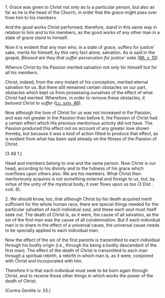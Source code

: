 
1\. Grace was given to Christ not only as to a particular person, but also as far as he is the head of the Church, in order that the grace might pass over from him to his members.

And the good works Christ performed, therefore, stand in this same way in relation to him and to his members, as the good works of any other man in a state of grace stand to himself.

Now it is evident that any man who, in a state of grace, suffers for justice' sake, merits for himself, by this very fact alone, salvation. As is said in the gospel, _Blessed are they that suffer persecution for justice' sake_ ([Mt. v, 10](https://vulgata.online/bible/Mt.v?ed=DR2&vfn=DR2.Mt.v.10:vs)).

Whence Christ by his Passion merited salvation not only for himself but for all his members.

Christ, indeed, from the very instant of his conception, merited eternal salvation for us. But there still remained certain obstacles on our part, obstacles which kept us from possessing ourselves of the effect of what Christ had merited. Wherefore, in order to remove these obstacles, _it beloved Christ to suffer_ ([Lc. xxiv, 46](https://vulgata.online/bible/Lc.xxiv?ed=DR2&vfn=DR2.Lc.xxiv.46:vs)).

Now although the love of Christ for us was not increased in the Passion, and was not greater in the Passion than before it, the Passion of Christ had a certain effect which His previous meritorious activity did not have. The Passion produced this effect not on account of any greater love shown thereby, but because it was a kind of action fitted to produce that effect, as is evident from what has been said already on the fitness of the Passion of Christ.

(3 48 1.)

Head and members belong to one and the same person. Now Christ is our head, according to his divinity and to the fullness of his grace which overflows upon others also. We are his members. What Christ then meritoriously acquires is not something external and foreign to us, but, by virtue of the unity of the mystical body, it over flows upon us too (3 Dist . xviii. 6).

2\. We should know, too, that although Christ by his death acquired merit sufficient for the whole human race, there are special things needed for the particular salvation of each individual soul, and these each soul must itself seek out. The death of Christ is, as it were, the cause of all salvation, as the sin of the first man was the cause of all condemnation. But if each individual man is to share in the effect of a universal cause, the universal cause needs to be specially applied to each individual man.

Now the effect of the sin of the first parents is transmitted to each individual through his bodily origin (i.e., through his being a bodily descendant of the first man). The effect of the death of Christ is transmitted to each man through a spiritual rebirth, a rebirth in which man is, as it were, conjoined with Christ and incorporated with him.

Therefore it is that each individual must seek to be born again through Christ, and to receive those other things in which works the power of the death of Christ.

(Contra Gentile iv. 55.)

